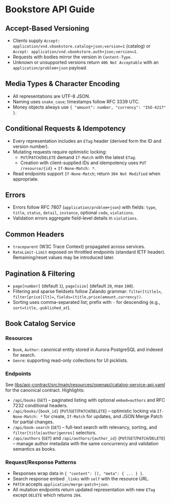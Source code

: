# Bookstore API Guide

## Accept-Based Versioning
- Clients supply `Accept: application/vnd.vbookstore.catalog+json;version=1` (catalog) or `Accept: application/vnd.vbookstore.auth+json;version=1`.
- Requests with bodies mirror the version in `Content-Type`.
- Unknown or unsupported versions return `406 Not Acceptable` with an `application/problem+json` payload.

## Media Types & Character Encoding
- All representations are UTF-8 JSON.
- Naming uses `snake_case`; timestamps follow RFC 3339 UTC.
- Money objects always use `{ "amount": number, "currency": "ISO-4217" }`.

## Conditional Requests & Idempotency
- Every representation includes an `ETag` header (derived form the ID and version number).
- Mutating requests require optimistic locking:
  - `PUT`/`PATCH`/`DELETE` demand `If-Match` with the latest `ETag`.
  - Creation with client-supplied IDs and idempotency uses `PUT /resource/{id}` + `If-None-Match: *`.
- Read endpoints support `If-None-Match`; return `304 Not Modified` when appropriate.

## Errors
- Errors follow RFC 7807 (`application/problem+json`) with fields: `type`, `title`, `status`, `detail`, `instance`, optional `code`, `violations`.
- Validation errors aggregate field-level details in `violations`.

## Common Headers
- `traceparent` (W3C Trace Context) propagated across services.
- `RateLimit-Limit` exposed on throttled endpoints (standard IETF header). Remaining/reset values may be introduced later.

## Pagination & Filtering
- `page[number]` (default `1`), `page[size]` (default `20`, max `100`).
- Filtering and sparse fieldsets follow Zalando grammar: `filter[title]=`, `filter[price][lt]=`, `fields=(title,price(amount,currency))`.
- Sorting uses comma-separated list; prefix with `-` for descending (e.g., `sort=title,-published_at`).

## Book Catalog Service

### Resources
- `Book`, `Author`: canonical entity stored in Aurora PostgreSQL and indexed for search.
- `Genre`: supporting read-only collections for UI picklists.

### Endpoints

See [libs/api-contract/src/main/resources/openapi/catalog-service-api.yaml](libs/api-contract/src/main/resources/openapi/catalog-service-api.yaml) for the canonical contract. Highlights:

- `/api/books` (`GET`) – paginated listing with optional `embed=authors` and RFC 7232 conditional headers.
- `/api/books/{book_id}` (`PUT`/`GET`/`PATCH`/`DELETE`) – optimistic locking via `If-None-Match: *` for create, `If-Match` for updates, and JSON Merge Patch for partial changes.
- `/api/book-search` (`GET`) – full-text search with relevancy, sorting, and `filter[title|author|genres]` selectors.
- `/api/authors` (`GET`) and `/api/authors/{author_id}` (`PUT`/`GET`/`PATCH`/`DELETE`) – manage author metadata with the same concurrency and validation semantics as books.

### Request/Response Patterns
- Responses wrap data in `{ "content": [], "meta": { ... } }`.
- Search response embed `_links` with `self` with the resource URL.
- `PATCH` accepts `application/merge-patch+json`.
- All mutation endpoints return updated representation with new `ETag` except `DELETE` which returns `204`.
